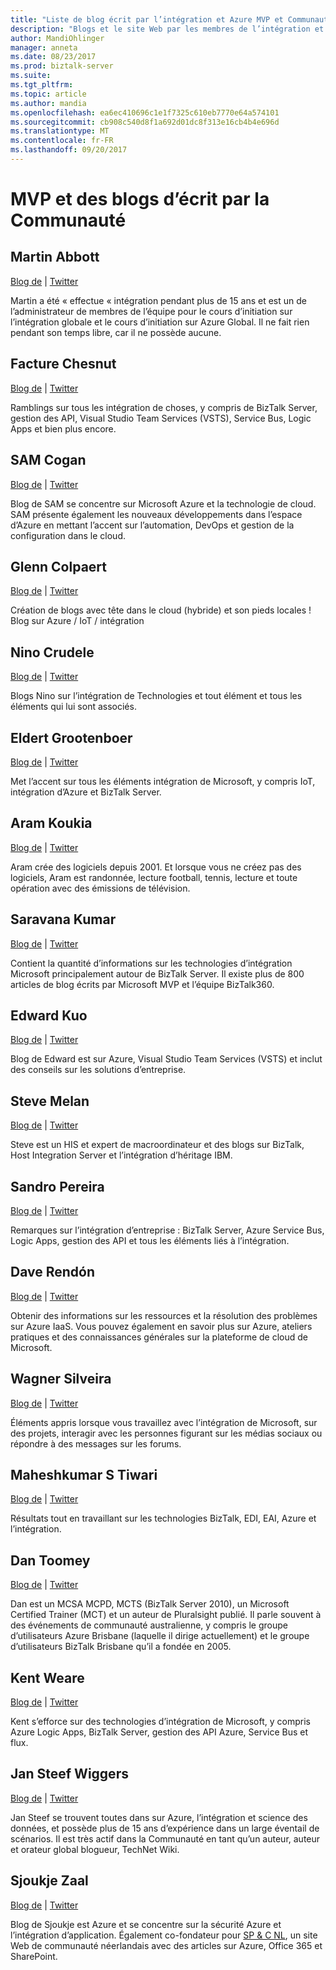 ```yaml
---
title: "Liste de blog écrit par l’intégration et Azure MVP et Communauté | Documents Microsoft"
description: "Blogs et le site Web par les membres de l’intégration et Azure MVP et sur BizTalk Server, Logic Apps et bien plus encore"
author: MandiOhlinger
manager: anneta
ms.date: 08/23/2017
ms.prod: biztalk-server
ms.suite: 
ms.tgt_pltfrm: 
ms.topic: article
ms.author: mandia
ms.openlocfilehash: ea6ec410696c1e1f7325c610eb7770e64a574101
ms.sourcegitcommit: cb908c540d8f1a692d01dc8f313e16cb4b4e696d
ms.translationtype: MT
ms.contentlocale: fr-FR
ms.lasthandoff: 09/20/2017
---
```

# <a name="mvp-and-community-written-blogs"></a>MVP et des blogs d’écrit par la Communauté


## <a name="martin-abbott"></a>Martin Abbott
[Blog de](http://martinabbott.com)  |  [Twitter](https://twitter.com/martinabbott)

Martin a été « effectue « intégration pendant plus de 15 ans et est un de l’administrateur de membres de l’équipe pour le cours d’initiation sur l’intégration globale et le cours d’initiation sur Azure Global. Il ne fait rien pendant son temps libre, car il ne possède aucune. 

## <a name="bill-chesnut"></a>Facture Chesnut
[Blog de](https://biztalkbill.com)  |  [Twitter](https://twitter.com/BizTalkBill)

Ramblings sur tous les intégration de choses, y compris de BizTalk Server, gestion des API, Visual Studio Team Services (VSTS), Service Bus, Logic Apps et bien plus encore.

## <a name="sam-cogan"></a>SAM Cogan
[Blog de](http://samcogan.com)  |  [Twitter](https://twitter.com/samcogan)

Blog de SAM se concentre sur Microsoft Azure et la technologie de cloud. SAM présente également les nouveaux développements dans l’espace d’Azure en mettant l’accent sur l’automation, DevOps et gestion de la configuration dans le cloud. 

## <a name="glenn-colpaert"></a>Glenn Colpaert
[Blog de](https://glenncolpaert.wordpress.com/)  |  [Twitter](https://twitter.com/GlennColpaert)

Création de blogs avec tête dans le cloud (hybride) et son pieds locales ! Blog sur Azure / IoT / intégration

## <a name="nino-crudele"></a>Nino Crudele
[Blog de](https://blog.ninocrudele.com/)  |  [Twitter](https://twitter.com/ninocrudele)

Blogs Nino sur l’intégration de Technologies et tout élément et tous les éléments qui lui sont associés.

## <a name="eldert-grootenboer"></a>Eldert Grootenboer
[Blog de](https://blog.eldert.net/)  |  [Twitter](https://twitter.com/egrootenboer)

Met l’accent sur tous les éléments intégration de Microsoft, y compris IoT, intégration d’Azure et BizTalk Server. 

## <a name="aram-koukia"></a>Aram Koukia
[Blog de](https://koukia.ca)  |  [Twitter](https://twitter.com/aramkoukia)

Aram crée des logiciels depuis 2001. Et lorsque vous ne créez pas des logiciels, Aram est randonnée, lecture football, tennis, lecture et toute opération avec des émissions de télévision.

## <a name="saravana-kumar"></a>Saravana Kumar
[Blog de](https://blogs.biztalk360.com/)  |  [Twitter](https://twitter.com/BizTalk360)

Contient la quantité d’informations sur les technologies d’intégration Microsoft principalement autour de BizTalk Server. Il existe plus de 800 articles de blog écrits par Microsoft MVP et l’équipe BizTalk360. 

## <a name="edward-kuo"></a>Edward Kuo 
[Blog de](http://edwardkuo.imas.tw/)  |  [Twitter](https://twitter.com/Chia_Chi_Kuo)

Blog de Edward est sur Azure, Visual Studio Team Services (VSTS) et inclut des conseils sur les solutions d’entreprise.

## <a name="steve-melan"></a>Steve Melan 
[Blog de](http://stevemelan.wordpress.com)  |  [Twitter](https://twitter.com/SteveMelan)

Steve est un HIS et expert de macroordinateur et des blogs sur BizTalk, Host Integration Server et l’intégration d’héritage IBM.

## <a name="sandro-pereira"></a>Sandro Pereira
[Blog de](https://blog.sandro-pereira.com)  |  [Twitter](https://twitter.com/sandro_asp)

Remarques sur l’intégration d’entreprise : BizTalk Server, Azure Service Bus, Logic Apps, gestion des API et tous les éléments liés à l’intégration.

## <a name="dave-rendn"></a>Dave Rendón
[Blog de](https://wikiazure.com/)  |  [Twitter](https://twitter.com/DaveRndn)

Obtenir des informations sur les ressources et la résolution des problèmes sur Azure IaaS. Vous pouvez également en savoir plus sur Azure, ateliers pratiques et des connaissances générales sur la plateforme de cloud de Microsoft.

## <a name="wagner-silveira"></a>Wagner Silveira
[Blog de](https://notetoself.tech)  |  [Twitter](https://twitter.com/WSilveiraNZ)

Éléments appris lorsque vous travaillez avec l’intégration de Microsoft, sur des projets, interagir avec les personnes figurant sur les médias sociaux ou répondre à des messages sur les forums.  

## <a name="maheshkumar-s-tiwari"></a>Maheshkumar S Tiwari
[Blog de](http://tech-findings.blogspot.in/)  |  [Twitter](https://twitter.com/Savvy_mahesh)

Résultats tout en travaillant sur les technologies BizTalk, EDI, EAI, Azure et l’intégration.

## <a name="dan-toomey"></a>Dan Toomey
[Blog de](https://mindovermessaging.com/)  |  [Twitter](https://twitter.com/daniel2me)

Dan est un MCSA MCPD, MCTS (BizTalk Server 2010), un Microsoft Certified Trainer (MCT) et un auteur de Pluralsight publié. Il parle souvent à des événements de communauté australienne, y compris le groupe d’utilisateurs Azure Brisbane (laquelle il dirige actuellement) et le groupe d’utilisateurs BizTalk Brisbane qu’il a fondée en 2005. 

## <a name="kent-weare"></a>Kent Weare
[Blog de](http://www.MiddlewareInTheCloud.com)  |  [Twitter](https://twitter.com/wearsy)

Kent s’efforce sur des technologies d’intégration de Microsoft, y compris Azure Logic Apps, BizTalk Server, gestion des API Azure, Service Bus et flux.

## <a name="steef-jan-wiggers"></a>Jan Steef Wiggers
[Blog de](https://blog.steef-jan-wiggers.com/)  |  [Twitter](https://twitter.com/SteefJan)

Jan Steef se trouvent toutes dans sur Azure, l’intégration et science des données, et possède plus de 15 ans d’expérience dans un large éventail de scénarios. Il est très actif dans la Communauté en tant qu’un auteur, auteur et orateur global blogueur, TechNet Wiki. 

## <a name="sjoukje-zaal"></a>Sjoukje Zaal
[Blog de](http://sjoukjezaal.com/)  |  [Twitter](https://twitter.com/sjoukjezaal)

Blog de Sjoukje est Azure et se concentre sur la sécurité Azure et l’intégration d’application. Également co-fondateur pour [SP & C NL](http://spcnl.nl/), un site Web de communauté néerlandais avec des articles sur Azure, Office 365 et SharePoint. 
